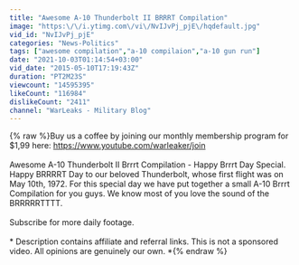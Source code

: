 ```yaml
---
title: "Awesome A-10 Thunderbolt II BRRRT Compilation"
image: "https:\/\/i.ytimg.com\/vi\/NvIJvPj_pjE\/hqdefault.jpg"
vid_id: "NvIJvPj_pjE"
categories: "News-Politics"
tags: ["awesome compilation","a-10 compilaion","a-10 gun run"]
date: "2021-10-03T01:14:54+03:00"
vid_date: "2015-05-10T17:19:43Z"
duration: "PT2M23S"
viewcount: "14595395"
likeCount: "116984"
dislikeCount: "2411"
channel: "WarLeaks - Military Blog"
---
```

{% raw %}Buy us a coffee by joining our monthly membership program for $1,99 here: <a rel="nofollow" target="blank" href="https://www.youtube.com/warleaker/join">https://www.youtube.com/warleaker/join</a><br /><br />Awesome A-10 Thunderbolt II Brrrt Compilation - Happy Brrrt Day Special.  Happy BRRRRT Day to our beloved Thunderbolt, whose first flight was on May 10th, 1972. For this special day we have put together a small A-10 Brrrt Compilation for you guys. We know most of you love the sound of the BRRRRRTTTT.<br /><br />Subscribe for more daily footage.<br /><br />* Description contains affiliate and referral links.  This is not a sponsored video. All opinions are genuinely our own. *{% endraw %}
